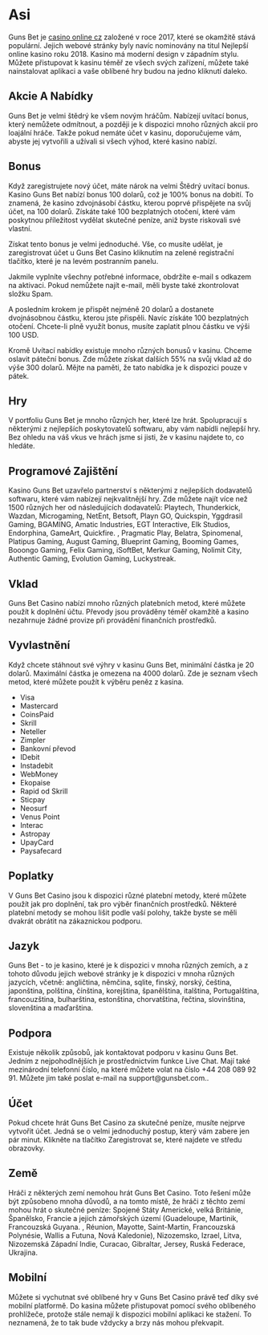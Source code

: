 <h1>Asi</h1>

<p>Guns Bet je <a href="https://hravelka.com/online-casino/" target="_blank">casino online cz</a> založen&eacute; v roce 2017, kter&eacute; se okamžitě st&aacute;v&aacute; popul&aacute;rn&iacute;. Jejich webov&eacute; str&aacute;nky byly nav&iacute;c nominov&aacute;ny na titul Nejlep&scaron;&iacute; online kasino roku 2018. Kasino m&aacute; modern&iacute; design v z&aacute;padn&iacute;m stylu. Můžete přistupovat k kasinu t&eacute;měř ze v&scaron;ech sv&yacute;ch zař&iacute;zen&iacute;, můžete tak&eacute; nainstalovat aplikaci a va&scaron;e obl&iacute;ben&eacute; hry budou na jedno kliknut&iacute; daleko.</p>

<h2>Akcie A Nab&iacute;dky</h2>

<p>Guns Bet je velmi &scaron;tědr&yacute; ke v&scaron;em nov&yacute;m hr&aacute;čům. Nab&iacute;zej&iacute; uv&iacute;tac&iacute; bonus, kter&yacute; nemůžete odm&iacute;tnout, a později je k dispozici mnoho různ&yacute;ch akci&iacute; pro loaj&aacute;ln&iacute; hr&aacute;če. Takže pokud nem&aacute;te &uacute;čet v kasinu, doporučujeme v&aacute;m, abyste jej vytvořili a už&iacute;vali si v&scaron;ech v&yacute;hod, kter&eacute; kasino nab&iacute;z&iacute;.</p>

<h2>Bonus</h2>

<p>Když zaregistrujete nov&yacute; &uacute;čet, m&aacute;te n&aacute;rok na velmi &Scaron;tědr&yacute; uv&iacute;tac&iacute; bonus. Kasino Guns Bet nab&iacute;z&iacute; bonus 100 dolarů, což je 100% bonus na dobit&iacute;. To znamen&aacute;, že kasino zdvojn&aacute;sob&iacute; č&aacute;stku, kterou poprv&eacute; přispějete na svůj &uacute;čet, na 100 dolarů. Z&iacute;sk&aacute;te tak&eacute; 100 bezplatn&yacute;ch otočen&iacute;, kter&eacute; v&aacute;m poskytnou př&iacute;ležitost vydělat skutečn&eacute; pen&iacute;ze, aniž byste riskovali sv&eacute; vlastn&iacute;.</p>

<p>Z&iacute;skat tento bonus je velmi jednoduch&eacute;. V&scaron;e, co mus&iacute;te udělat, je zaregistrovat &uacute;čet u Guns Bet Casino kliknut&iacute;m na zelen&eacute; registračn&iacute; tlač&iacute;tko, kter&eacute; je na lev&eacute;m postrann&iacute;m panelu.</p>

<p>Jakmile vypln&iacute;te v&scaron;echny potřebn&eacute; informace, obdrž&iacute;te e-mail s odkazem na aktivaci. Pokud nemůžete naj&iacute;t e-mail, měli byste tak&eacute; zkontrolovat složku Spam.</p>

<p>A posledn&iacute;m krokem je přispět nejm&eacute;ně 20 dolarů a dostanete dvojn&aacute;sobnou č&aacute;stku, kterou jste přispěli. Nav&iacute;c z&iacute;sk&aacute;te 100 bezplatn&yacute;ch otočen&iacute;. Chcete-li plně využ&iacute;t bonus, mus&iacute;te zaplatit plnou č&aacute;stku ve v&yacute;&scaron;i 100 USD.</p>

<p>Kromě Uv&iacute;tac&iacute; nab&iacute;dky existuje mnoho různ&yacute;ch bonusů v kasinu. Chceme oslavit p&aacute;tečn&iacute; bonus. Zde můžete z&iacute;skat dal&scaron;&iacute;ch 55% na svůj vklad až do v&yacute;&scaron;e 300 dolarů. Mějte na paměti, že tato nab&iacute;dka je k dispozici pouze v p&aacute;tek.</p>

<h2>Hry</h2>

<p>V portfoliu Guns Bet je mnoho různ&yacute;ch her, kter&eacute; lze hr&aacute;t. Spolupracuj&iacute; s někter&yacute;mi z nejlep&scaron;&iacute;ch poskytovatelů softwaru, aby v&aacute;m nab&iacute;dli nejlep&scaron;&iacute; hry. Bez ohledu na v&aacute;&scaron; vkus ve hr&aacute;ch jsme si jisti, že v kasinu najdete to, co hled&aacute;te.</p>

<h2>Programov&eacute; Zaji&scaron;těn&iacute;</h2>

<p>Kasino Guns Bet uzavřelo partnerstv&iacute; s někter&yacute;mi z nejlep&scaron;&iacute;ch dodavatelů softwaru, kter&eacute; v&aacute;m nab&iacute;zej&iacute; nejkvalitněj&scaron;&iacute; hry. Zde můžete naj&iacute;t v&iacute;ce než 1500 různ&yacute;ch her od n&aacute;sleduj&iacute;c&iacute;ch dodavatelů: Playtech, Thunderkick, Wazdan, Microgaming, NetEnt, Betsoft, Playn GO, Quickspin, Yggdrasil Gaming, BGAMING, Amatic Industries, EGT Interactive, Elk Studios, Endorphina, GameArt, Quickfire. , Pragmatic Play, Belatra, Spinomenal, Platipus Gaming, August Gaming, Blueprint Gaming, Booming Games, Booongo Gaming, Felix Gaming, iSoftBet, Merkur Gaming, Nolimit City, Authentic Gaming, Evolution Gaming, Luckystreak.</p>

<h2>Vklad</h2>

<p>Guns Bet Casino nab&iacute;z&iacute; mnoho různ&yacute;ch platebn&iacute;ch metod, kter&eacute; můžete použ&iacute;t k doplněn&iacute; &uacute;čtu. Převody jsou prov&aacute;děny t&eacute;měř okamžitě a kasino nezahrnuje ž&aacute;dn&eacute; provize při prov&aacute;děn&iacute; finančn&iacute;ch prostředků.</p>

<h2>Vyvlastněn&iacute;</h2>

<p>Když chcete st&aacute;hnout sv&eacute; v&yacute;hry v kasinu Guns Bet, minim&aacute;ln&iacute; č&aacute;stka je 20 dolarů. Maxim&aacute;ln&iacute; č&aacute;stka je omezena na 4000 dolarů. Zde je seznam v&scaron;ech metod, kter&eacute; můžete použ&iacute;t k v&yacute;běru peněz z kasina.</p>

<ul>
	<li>Visa</li>
	<li>Mastercard</li>
	<li>CoinsPaid</li>
	<li>Skrill</li>
	<li>Neteller</li>
	<li>Zimpler</li>
	<li>Bankovn&iacute; převod</li>
	<li>IDebit</li>
	<li>Instadebit</li>
	<li>WebMoney</li>
	<li>Ekopaise</li>
	<li>Rapid od Skrill</li>
	<li>Sticpay</li>
	<li>Neosurf</li>
	<li>Venus Point</li>
	<li>Interac</li>
	<li>Astropay</li>
	<li>UpayCard</li>
	<li>Paysafecard</li>
</ul>

<h2>Poplatky</h2>

<p>V Guns Bet Casino jsou k dispozici různ&eacute; platebn&iacute; metody, kter&eacute; můžete použ&iacute;t jak pro doplněn&iacute;, tak pro v&yacute;běr finančn&iacute;ch prostředků. Někter&eacute; platebn&iacute; metody se mohou li&scaron;it podle va&scaron;&iacute; polohy, takže byste se měli dvakr&aacute;t obr&aacute;tit na z&aacute;kaznickou podporu.</p>

<h2>Jazyk</h2>

<p>Guns Bet - to je kasino, kter&eacute; je k dispozici v mnoha různ&yacute;ch zem&iacute;ch, a z tohoto důvodu jejich webov&eacute; str&aacute;nky je k dispozici v mnoha různ&yacute;ch jazyc&iacute;ch, včetně: angličtina, němčina, sqlite, finsk&yacute;, norsk&yacute;, če&scaron;tina, japon&scaron;tina, pol&scaron;tina, č&iacute;n&scaron;tina, korej&scaron;tina, &scaron;paněl&scaron;tina, ital&scaron;tina, Portugal&scaron;tina, francouz&scaron;tina, bulhar&scaron;tina, eston&scaron;tina, chorvat&scaron;tina, řečtina, slovin&scaron;tina, sloven&scaron;tina a maďar&scaron;tina.</p>

<h2>Podpora</h2>

<p>Existuje několik způsobů, jak kontaktovat podporu v kasinu Guns Bet. Jedn&iacute;m z nejpohodlněj&scaron;&iacute;ch je prostřednictv&iacute;m funkce Live Chat. Maj&iacute; tak&eacute; mezin&aacute;rodn&iacute; telefonn&iacute; č&iacute;slo, na kter&eacute; můžete volat na č&iacute;slo +44 208 089 92 91. Můžete jim tak&eacute; poslat e-mail na support@gunsbet.com..</p>

<h2>&Uacute;čet</h2>

<p>Pokud chcete hr&aacute;t Guns Bet Casino za skutečn&eacute; pen&iacute;ze, mus&iacute;te nejprve vytvořit &uacute;čet. Jedn&aacute; se o velmi jednoduch&yacute; postup, kter&yacute; v&aacute;m zabere jen p&aacute;r minut. Klikněte na tlač&iacute;tko Zaregistrovat se, kter&eacute; najdete ve středu obrazovky.</p>

<h2>Země</h2>

<p>Hr&aacute;či z někter&yacute;ch zem&iacute; nemohou hr&aacute;t Guns Bet Casino. Toto ře&scaron;en&iacute; může b&yacute;t způsobeno mnoha důvodů, a na tomto m&iacute;stě, že hr&aacute;či z těchto zem&iacute; mohou hr&aacute;t o skutečn&eacute; pen&iacute;ze: Spojen&eacute; St&aacute;ty Americk&eacute;, velk&aacute; Brit&aacute;nie, &Scaron;panělsko, Francie a jejich z&aacute;mořsk&yacute;ch &uacute;zem&iacute; (Guadeloupe, Martinik, Francouzsk&aacute; Guyana. , R&eacute;union, Mayotte, Saint-Martin, Francouzsk&aacute; Polyn&eacute;sie, Wallis a Futuna, Nov&aacute; Kaledonie), Nizozemsko, Izrael, Litva, Nizozemsk&aacute; Z&aacute;padn&iacute; Indie, Curacao, Gibraltar, Jersey, Rusk&aacute; Federace, Ukrajina.</p>

<h2>Mobiln&iacute;</h2>

<p>Můžete si vychutnat sv&eacute; obl&iacute;ben&eacute; hry v Guns Bet Casino pr&aacute;vě teď d&iacute;ky sv&eacute; mobiln&iacute; platformě. Do kasina můžete přistupovat pomoc&iacute; sv&eacute;ho obl&iacute;ben&eacute;ho prohl&iacute;žeče, protože st&aacute;le nemaj&iacute; k dispozici mobiln&iacute; aplikaci ke stažen&iacute;. To neznamen&aacute;, že to tak bude vždycky a brzy n&aacute;s mohou překvapit.</p>
